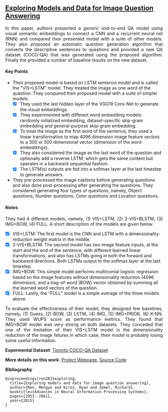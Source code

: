 ## [Exploring Models and Data for Image Question Answering](https://arxiv.org/pdf/1505.02074.pdf)

<p align="justify">
In this paper, authors presented a generic end-to-end QA model using visual semantic embeddings to connect a CNN and a recurrent neural net (RNN) and compared their presented model with a suite of other models. They also proposed an automatic question generation algorithm that converts the descriptive sentences to questions and provided a new QA dataset (COCO-QA) that was generated using the proposed algorithm. Finally the provided a number of baseline results on the new dataset.
<p align="justify">

#### Key Points

- Their proposed model is based on LSTM sentence model and is called the "VIS+LSTM" model. They treated the image as one word of the question. They compared their proposed model with a suite of simpler models.
  - [x] They used the last hidden layer of the VGG19 Conv Net to generate the visual embeddings.
  - [x] They experimented with different word embedding models: randomly initialized embedding, dataset-specific skip-gram embedding and general-purpose skip-gram embedding.
  - [x] To treat the image as the first word of the sentence, they used a linear transformation to map 4096 dimension image feature vectors to a 300 or 500 dimensional vector (dimension of the word embeddings).
  - [x] They also considered the image as the last word of the question and optionally add a reverse LSTM, which gets the same content but operates in a backward sequential fashion.
  - [x] The LSTM(s) outputs are fed into a softmax layer at the last timestep to generate answers.
- They pre-processed the image captions before generating questions and also done post-processing after generating the questions. They considered generating four types of questions, namely, Object questions, Number questions, Color questions and Location questions.

#### Notes

<p align="justify">
They had 4 different models, namely, (1) VIS+LSTM, (2) 2-VIS+BLSTM, (3) IMG+BOW, (4) FULL. A short description of the models are given below.
<p align="justify">

- [x] VIS+LSTM: The first model is the CNN and LSTM with a dimensionality-reduction weight matrix in the middle.
- [x] 2-VIS+BLSTM: The second model has two image feature inputs, at the start and the end of the sentence, with different learned linear transformations, and also has LSTMs going in both the forward and backward directions. Both LSTMs output to the softmax layer at the last timestep.
- [x] IMG+BOW: This simple model performs multinomial logistic regression based on the image features without dimensionality reduction (4096 dimension), and a bag-of-word (BOW) vector obtained by summing all the learned word vectors of the question.
- [x] FULL: Lastly, the “FULL” model is a simple average of the three models above.

<p align="justify">
To evaluate the effectiveness of their model, they designed few baselines, namely, (1) Guess, (2) BOW, (3) LSTM, (4) IMG, (5) IMG+PRIOR, (6) K-NN. They used WUPS score as performance metrics. They found that IMG+BOW model was very strong on both datasets. They conceded that one of the limitation of their VIS+LSTM model is the dimensionality reduction of the image fetures in which case, their model is probably losing some useful information.
<p align="justify">

**Expermental Dataset**: [Toronto COCO-QA Dataset](http://www.cs.toronto.edu/~mren/imageqa/data/cocoqa/)

**More details on this work**: [Project Webpage](http://www.cs.toronto.edu/~mren/imageqa/results/), [Source Code](https://github.com/renmengye/imageqa-public)

**Bibliography**
```
@inproceedings{ren2015exploring,
  title={Exploring models and data for image question answering},
  author={Ren, Mengye and Kiros, Ryan and Zemel, Richard},
  booktitle={Advances in Neural Information Processing Systems},
  pages={2953--2961},
  year={2015}
}
```
